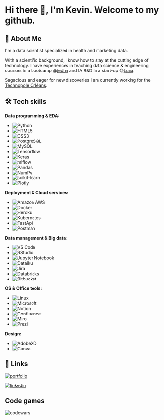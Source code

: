 
# Hi there 👋, I'm Kevin. Welcome to my github.

## 🦊 About Me
I'm a data scientist specialized in health and marketing data.

With a scientific background, I know how to stay at the cutting edge of technology.
I have experiences in teaching data science & engineering courses in a bootcamp @[jedha](https://www.jedha.co/) and IA R&D in a start-up @[Luna](https://www.lunaforhealth.com/fr). 

Sagacious and eager for new discoveries I am currently working for the [Technopole Orléans](https://www.labia-loirevalley.fr/).


## 🛠 Tech skills

**Data programming & EDA:** 
- ![Python](https://img.shields.io/badge/-Python-3776AB?style=flat-square&logo=Python&logoColor=white)
- ![HTML5](https://img.shields.io/badge/-HTML5-E34F26?style=flat-square&logo=html5&logoColor=white)
- ![CSS3](https://img.shields.io/badge/-CSS3-1572B6?style=flat-square&logo=css3)
- ![PostgreSQL](https://img.shields.io/badge/-PostgreSQL-316192?style=flat-square&logo=postgresql&logoColor=white)
- ![MySQL](https://img.shields.io/badge/-MySQL-005C84?style=flat-square&logo=mysql&logoColor=white)
- ![Tensorflow](https://img.shields.io/badge/TensorFlow-FF6F00?style=flat-square&logo=tensorflow&logoColor=white)
- ![Keras](https://img.shields.io/badge/Keras-%23D00000.svg?style=flat-square&logo=Keras&logoColor=white)
- ![mlflow](https://img.shields.io/badge/mlflow-%23d9ead3.svg?style=flat-square&logo=numpy&logoColor=blue)
- ![Pandas](https://img.shields.io/badge/pandas-%23150458.svg?style=flat-square&logo=pandas&logoColor=white)
- ![NumPy](https://img.shields.io/badge/numpy-%23013243.svg?style=flat-square&logo=numpy&logoColor=white)
- ![scikit-learn](https://img.shields.io/badge/scikit--learn-%23F7931E.svg?style=flat-square&logo=scikit-learn&logoColor=white)
- ![Plotly](https://img.shields.io/badge/Plotly-%233F4F75.svg?style=flat-square&logo=plotly&logoColor=white)

**Deployment & Cloud services:**
- ![Amazon AWS](https://img.shields.io/badge/Amazon%20AWS-232F3E?style=flat-square&logo=amazon-aws)
- ![Docker](https://img.shields.io/badge/-Docker-003F8C?style=flat-square&logo=docker)
- ![Heroku](https://img.shields.io/badge/-Heroku-430098?style=flat-square&logo=heroku)
- ![Kubernetes](https://img.shields.io/badge/-Kubernetes-white?style=flat-square&logo=Kubernetes)
- ![FastApi](https://img.shields.io/badge/Fastapi-00C7B7?style=flat-square&logo=Fastapi&logoColor=white)
- ![Postman](https://img.shields.io/badge/Postman-FF6C37?style=flat-square&logo=postman&logoColor=white)

**Data management & Big data:**

- ![VS Code](https://img.shields.io/badge/-VSCode-%23007ACC?style=flat-square&logo=visual-studio-code)
- ![RStudio](https://img.shields.io/badge/RStudio-4285F4?style=flat-square&logo=rstudio&logoColor=white)
- ![Jupyter Notebook](https://img.shields.io/badge/-Jupyter-white?style=flat-square&logo=Jupyter)
- ![Dataiku](https://img.shields.io/badge/Dataiku-2AB1AC?style=flat-square&logo=dataiku&logoColor=white)
- ![Jira](https://img.shields.io/badge/Jira-0052CC?style=flat-square&logo=Jira&logoColor=white)
- ![Databricks](https://img.shields.io/badge/Databricks-FF3621?style=flat-square&logo=Databricks&logoColor=white)
- ![Bitbucket](https://img.shields.io/badge/bitbucket-%230047B3.svg?style=flat-square&logo=bitbucket&logoColor=white)

**OS & Office tools:**

- ![Linux](https://img.shields.io/badge/Linux-FCC624?style=flat-square&logo=linux&logoColor=black)
- ![Microsoft](https://img.shields.io/badge/Microsoft_Office-D83B01?style=flat-square&logo=microsoft-office&logoColor=white)
- ![Notion](https://img.shields.io/badge/Notion-000000?style=flat-square&logo=notion&logoColor=white)
- ![Confluence](https://img.shields.io/badge/confluence-%23172BF4.svg?style=flat-square&logo=confluence&logoColor=white)
- ![Miro](https://img.shields.io/badge/Miro-050038?style=flat-square&logo=Miro&logoColor=white)
- ![Prezi](https://img.shields.io/badge/Prezi-3181FF?style=flat-squarege&logo=prezi&logoColor=white)

**Design:**

- ![AdobeXD](https://img.shields.io/badge/Adobe%20XD-470137?style=flat-square&logo=Adobe%20XD&logoColor=#FF61F6)
- ![Canva](https://img.shields.io/badge/Canva-%2300C4CC.svg?&style=flat-square&logo=Canva&logoColor=white)

## 🔗 Links
[![portfolio](https://img.shields.io/badge/my_portfolio-000?style=for-the-badge&logo=ko-fi&logoColor=white)](https://kevingfox.github.io/Portfolio/)

[![linkedin](https://img.shields.io/badge/linkedin-0A66C2?style=for-the-badge&logo=linkedin&logoColor=white)](https://www.linkedin.com/in/kevin-goupil/)

## Code games
![codewars](https://www.codewars.com/users/kevingfox/badges/micro)
